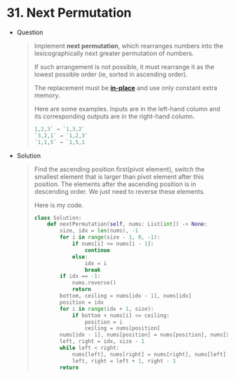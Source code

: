 # 31. Next Permutation

- Question

  > Implement **next permutation**, which rearranges numbers into the lexicographically next greater permutation of numbers.
  >
  > If such arrangement is not possible, it must rearrange it as the lowest possible order (ie, sorted in ascending order).
  >
  > The replacement must be **[in-place](http://en.wikipedia.org/wiki/In-place_algorithm)** and use only constant extra memory.
  >
  > Here are some examples. Inputs are in the left-hand column and its corresponding outputs are in the right-hand column.
  >
  > ```python
  > 1,2,3` → `1,3,2`
  > `3,2,1` → `1,2,3`
  > `1,1,5` → `1,5,1
  > ```

- Solution

  > Find the ascending position first(pivot element), switch the smallest element that is larger than pivot element after this position. The elements after the ascending position is in descending order. We just need to reverse these elements.
  >
  > Here is my code.
  >
  > ```python
  > class Solution:
  >     def nextPermutation(self, nums: List[int]) -> None:
  >         size, idx = len(nums), -1
  >         for i in range(size - 1, 0, -1):
  >             if nums[i] <= nums[i - 1]:
  >                 continue
  >             else:
  >                 idx = i
  >                 break
  >         if idx == -1:
  >             nums.reverse()
  >             return
  >         bottom, ceiling = nums[idx - 1], nums[idx]
  >         position = idx
  >         for i in range(idx + 1, size):
  >             if bottom < nums[i] <= ceiling:
  >                 position = i 
  >                 ceiling = nums[position]
  >         nums[idx - 1], nums[position] = nums[position], nums[idx - 1]
  >         left, right = idx, size - 1
  >         while left < right:
  >             nums[left], nums[right] = nums[right], nums[left]
  >             left, right = left + 1, right - 1
  >         return
  > ```

  